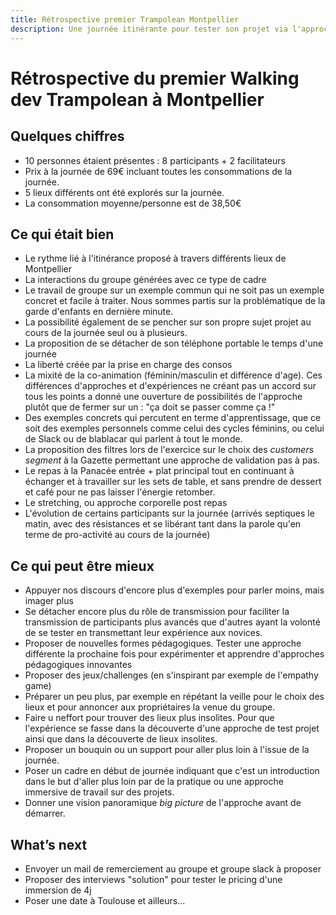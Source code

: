 ```yaml
---
title: Rétrospective premier Trampolean Montpellier 
description: Une journée itinérante pour tester son projet via l'approche Lean Startup et découvrir des lieux insolites à Montpellier
---
```


# Rétrospective du premier Walking dev Trampolean à Montpellier

## Quelques chiffres
- 10 personnes étaient présentes : 8 participants + 2 facilitateurs
- Prix à la journée de 69€ incluant toutes les consommations de la journée.
- 5 lieux différents ont été explorés sur la journée. 
- La consommation moyenne/personne est de 38,50€


## Ce qui était bien
- Le rythme lié à l'itinérance proposé à travers différents lieux de Montpellier
- La interactions du groupe générées avec ce type de cadre
- Le travail de groupe sur un exemple commun qui ne soit pas un exemple concret et facile à traiter. Nous sommes partis sur la problématique de la garde d'enfants en dernière minute. 
- La possibilité également de se pencher sur son propre sujet projet au cours de la journée seul ou à plusieurs.
- La proposition de se détacher de son téléphone portable le temps d'une journée
- La liberté créée par la prise en charge des consos
- La mixité de la co-animation (féminin/masculin et différence d'age). Ces différences d'approches et d'expériences ne créant pas un accord sur tous les points a donné une ouverture de possibilités de l'approche plutôt que de fermer sur un : "ça doit se passer comme ça !"
- Des exemples concrets qui percutent en terme d'apprentissage, que ce soit des exemples personnels comme celui des cycles féminins, ou celui de Slack ou de blablacar qui parlent à tout le monde.
- La proposition des filtres lors de l'exercice sur le choix des *customers segment* à la Gazette permettant une approche de validation pas à pas.
- Le repas à la Panacée entrée + plat principal tout en continuant à échanger et à travailler sur les sets de table, et sans prendre de dessert et café pour ne pas laisser l'énergie retomber.
- Le stretching, ou approche corporelle post repas
- L'évolution de certains participants sur la journée (arrivés septiques le matin, avec des résistances et se libérant tant dans la parole qu'en terme de pro-activité au cours de la journée)


## Ce qui peut être mieux
- Appuyer nos discours d'encore plus d'exemples pour parler moins, mais imager plus
- Se détacher encore plus du rôle de transmission pour faciliter la transmission de participants plus avancés que d'autres ayant la volonté de se tester en transmettant leur expérience aux novices.
- Proposer de nouvelles formes pédagogiques. Tester une approche différente la prochaine fois pour expérimenter et apprendre d'approches pédagogiques innovantes
- Proposer des jeux/challenges (en s'inspirant par exemple de l'empathy game)
- Préparer un peu plus, par exemple en répétant la veille pour le choix des lieux et pour annoncer aux propriétaires la venue du groupe.
- Faire u neffort pour trouver des lieux plus insolites. Pour que l'expérience se fasse dans la découverte d'une approche de test projet ainsi que dans la découverte de lieux insolites.
- Proposer un bouquin ou un support pour aller plus loin à l'issue de la journée.
- Poser un cadre en début de journée indiquant que c'est un introduction dans le but d'aller plus loin par de la pratique ou une approche immersive de travail sur des projets.
- Donner une vision panoramique _big picture_ de l'approche avant de démarrer.


## What’s next
- Envoyer un mail de remerciement au groupe et groupe slack à proposer
- Proposer des interviews "solution" pour tester le pricing d'une immersion de 4j
- Poser une date à Toulouse et ailleurs...
